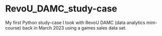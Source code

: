 # RevoU_DAMC_study-case
My first Python study-case I took with RevoU DAMC (data analytics mini-course) back in March 2023 using a games sales data set.
